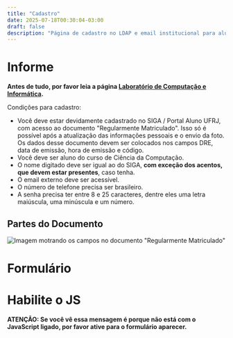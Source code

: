 ```yaml
---
title: "Cadastro"
date: 2025-07-18T00:30:04-03:00
draft: false
description: "Página de cadastro no LDAP e email institucional para alunos novos do Instituto de Computação"
---
```


# Informe

<!--

O cadastro encontra-se temporariamente desativado por conta de problemas técnicos com o sistema. Alunos que precisam de conta **urgentemente** podem comparecer à Supervisão para criação manual. Outros alunos, por favor aguardem um pouco, em breve disponibilizaremos outro formulário de cadastro.

-->

**Antes de tudo, por favor leia a página [Laboratório de Computação e Informática](/info/lci/).**

Condições para cadastro:

- Você deve estar devidamente cadastrado no SIGA / Portal Aluno UFRJ, com acesso ao documento "Regularmente Matriculado". Isso só é possível após a atualização das informações pessoais e o envio da foto. Os dados desse documento devem ser colocados nos campos DRE, data de emissão, hora de emissão e código.
- Você deve ser aluno do curso de Ciência da Computação.
- O nome digitado deve ser igual ao do SIGA, **com exceção dos acentos, que devem estar presentes**, caso tenha.
- O email externo deve ser acessível.
- O número de telefone precisa ser brasileiro.
- A senha precisa ter entre 8 e 25 caracteres, dentre eles uma letra maiúscula, uma minúscula e um número.

## Partes do Documento

![Imagem motrando os campos no documento "Regularmente Matriculado"](/cadastro/certidao.png)

# Formulário

<div id="cadastrojs-place-aqui">

# Habilite o JS

**ATENÇÃO: Se você vê essa mensagem é porque não está com o JavaScript ligado, por favor ative para o formulário aparecer.**

</div>

<script src="/js/cadastro.js"></script>

